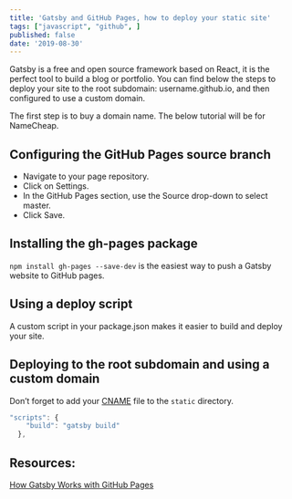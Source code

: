 ```yaml
---
title: 'Gatsby and GitHub Pages, how to deploy your static site'
tags: ["javascript", "github", ]
published: false
date: '2019-08-30'
---
```


Gatsby is a free and open source framework based on React, it is the perfect tool to build a blog or portfolio. You can find below the steps to deploy your site to the root subdomain: username.github.io, and then configured to use a custom domain.


The first step is to buy a domain name. The below tutorial will be for NameCheap.

## Configuring the GitHub Pages source branch

- Navigate to your page repository.
- Click on Settings.
- In the GitHub Pages section, use the Source drop-down to select master.
- Click Save.

## Installing the gh-pages package

`npm install gh-pages --save-dev` is the easiest way to push a Gatsby website to GitHub pages.

## Using a deploy script

A custom script in your package.json makes it easier to build and deploy your site.
## Deploying to the root subdomain and using a custom domain

Don’t forget to add your [CNAME](https://help.github.com/en/articles/troubleshooting-custom-domains#github-repository-setup-errors) file to the `static` directory.



```js
"scripts": {
    "build": "gatsby build"
  },
```


## Resources:
[How Gatsby Works with GitHub Pages](https://www.gatsbyjs.org/docs/how-gatsby-works-with-github-pages/)
